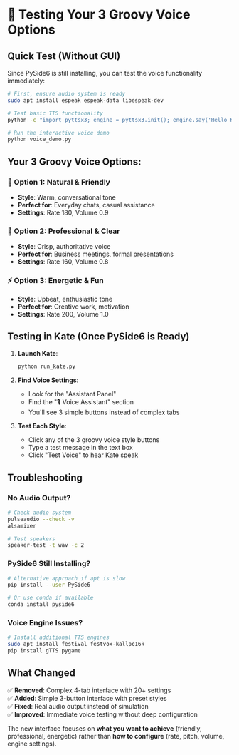 # 🎤 Testing Your 3 Groovy Voice Options

## Quick Test (Without GUI)

Since PySide6 is still installing, you can test the voice functionality immediately:

```bash
# First, ensure audio system is ready
sudo apt install espeak espeak-data libespeak-dev

# Test basic TTS functionality
python -c "import pyttsx3; engine = pyttsx3.init(); engine.say('Hello Kate!'); engine.runAndWait()"

# Run the interactive voice demo
python voice_demo.py
```

## Your 3 Groovy Voice Options:

### 🌟 Option 1: Natural & Friendly

- **Style**: Warm, conversational tone
- **Perfect for**: Everyday chats, casual assistance
- **Settings**: Rate 180, Volume 0.9

### 💼 Option 2: Professional & Clear

- **Style**: Crisp, authoritative voice
- **Perfect for**: Business meetings, formal presentations
- **Settings**: Rate 160, Volume 0.8

### ⚡ Option 3: Energetic & Fun

- **Style**: Upbeat, enthusiastic tone
- **Perfect for**: Creative work, motivation
- **Settings**: Rate 200, Volume 1.0

## Testing in Kate (Once PySide6 is Ready)

1. **Launch Kate**:

   ```bash
   python run_kate.py
   ```

2. **Find Voice Settings**:

   - Look for the "Assistant Panel"
   - Find the "🎙️ Voice Assistant" section
   - You'll see 3 simple buttons instead of complex tabs

3. **Test Each Style**:
   - Click any of the 3 groovy voice style buttons
   - Type a test message in the text box
   - Click "Test Voice" to hear Kate speak

## Troubleshooting

### No Audio Output?

```bash
# Check audio system
pulseaudio --check -v
alsamixer

# Test speakers
speaker-test -t wav -c 2
```

### PySide6 Still Installing?

```bash
# Alternative approach if apt is slow
pip install --user PySide6

# Or use conda if available
conda install pyside6
```

### Voice Engine Issues?

```bash
# Install additional TTS engines
sudo apt install festival festvox-kallpc16k
pip install gTTS pygame
```

## What Changed

✅ **Removed**: Complex 4-tab interface with 20+ settings  
✅ **Added**: Simple 3-button interface with preset styles  
✅ **Fixed**: Real audio output instead of simulation  
✅ **Improved**: Immediate voice testing without deep configuration

The new interface focuses on **what you want to achieve** (friendly, professional, energetic) rather than **how to configure** (rate, pitch, volume, engine settings).
